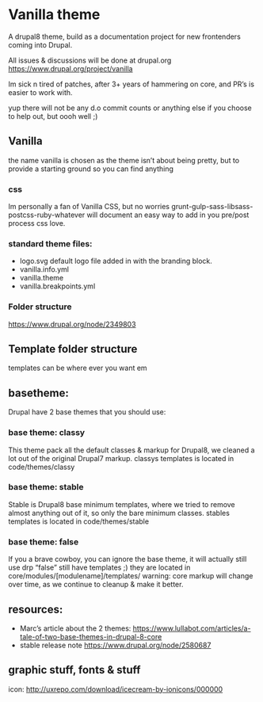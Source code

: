 # Vanilla theme
A drupal8 theme, build as a documentation project for new frontenders coming into Drupal.

All issues & discussions will be done at drupal.org
https://www.drupal.org/project/vanilla

Im sick n tired of patches, after 3+ years of hammering on core, and PR’s is easier to work with.

yup there will not be any d.o commit counts or anything else if you choose to help out, but oooh well ;)

## Vanilla 
the name vanilla is chosen as the theme isn’t about being pretty, but to provide a starting ground so you can find anything

### css 
Im personally a fan of Vanilla CSS, but no worries grunt-gulp-sass-libsass-postcss-ruby-whatever  will document an easy way to add in you pre/post process css love.

### standard theme files:
* logo.svg default logo file added in with the branding block.
* vanilla.info.yml
* vanilla.theme
* vanilla.breakpoints.yml

### Folder structure
https://www.drupal.org/node/2349803


## Template folder structure
templates can be where ever you want em


## basetheme:
Drupal have 2 base themes that you should use:

### base theme: classy 
This theme pack all the default classes & markup for Drupal8, we cleaned a lot out of the original Drupal7 markup.
classys templates is located in code/themes/classy

### base theme: stable
Stable is Drupal8 base minimum templates, where we tried to remove almost anything out of it, so only the bare minimum classes.
stables templates is located in code/themes/stable
### base theme: false
If you a brave cowboy, you can ignore the base theme, it will actually still use drp
“false” still have templates ;) they are located in core/modules/[modulename]/templates/ 
warning: core markup will change over time, as we continue to cleanup & make it better.

## resources: 
* Marc’s article about the 2 themes: 
https://www.lullabot.com/articles/a-tale-of-two-base-themes-in-drupal-8-core
* stable release note https://www.drupal.org/node/2580687



## graphic stuff, fonts & stuff
icon:
http://uxrepo.com/download/icecream-by-ionicons/000000
